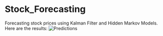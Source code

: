# Stock_Forecasting
 Forecasting stock prices using Kalman Filter and Hidden Markov Models. Here are the results:
![Predictions](https://github.com/rezeroworld/Stock_Forecasting/blob/main/predictions.png)

